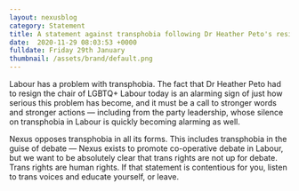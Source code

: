```yaml
---
layout: nexusblog
category: Statement
title: A statement against transphobia following Dr Heather Peto's resignation from LGBTQ+ Labour
date:  2020-11-29 08:03:53 +0000
fulldate: Friday 29th January
thumbnail: /assets/brand/default.png
---
```


Labour has a problem with transphobia. The fact that Dr Heather Peto had to resign the chair of LGBTQ+ Labour today is an alarming sign of just how serious this problem has become, and it must be a call to stronger words and stronger actions — including from the party leadership, whose silence on transphobia in Labour is quickly becoming alarming as well. 

Nexus opposes transphobia in all its forms. This includes transphobia in the guise of debate — Nexus exists to promote co-operative debate in Labour, but we want to be absolutely clear that trans rights are not up for debate. Trans rights are human rights. If that statement is contentious for you, listen to trans voices and educate yourself, or leave.